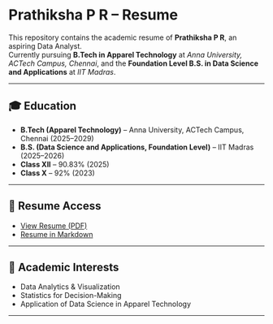 # Prathiksha P R – Resume

This repository contains the academic resume of **Prathiksha P R**, an aspiring Data Analyst.  
Currently pursuing **B.Tech in Apparel Technology** at *Anna University, ACTech Campus, Chennai*, and the **Foundation Level B.S. in Data Science and Applications** at *IIT Madras*.  

---

## 🎓 Education
- **B.Tech (Apparel Technology)** – Anna University, ACTech Campus, Chennai (2025–2029)  
- **B.S. (Data Science and Applications, Foundation Level)** – IIT Madras (2025–2026)  
- **Class XII** – 90.83% (2025)  
- **Class X** – 92% (2023)  

---

## 📜 Resume Access
- [View Resume (PDF)](./Prathiksha_Resume.pdf)  
- [Resume in Markdown](./resume.md)  

---

## 🌱 Academic Interests
- Data Analytics & Visualization  
- Statistics for Decision-Making  
- Application of Data Science in Apparel Technology  

---
